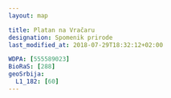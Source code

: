 ```yaml
---
layout: map

title: Platan na Vračaru
designation: Spomenik prirode
last_modified_at: 2018-07-29T18:32:12+02:00

WDPA: [555589023]
BioRaS: [288]
geoSrbija:
  L1_182: [60]
---
```

